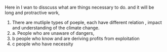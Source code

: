 Here in I wan to disscuss what are things necessary to do. and it will be long and protractive work, 
1. There are mutliple types of poeple, each have different relation , impact and understanding of the climate change.
2. a. People who are unaware of dangers,
3. b people who know and are deriving profits from exploitation
4. c people who have necessity 

